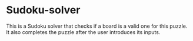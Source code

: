 # Sudoku-solver
This is a Sudoku solver that checks if a board is a valid one for this puzzle. It also completes the puzzle after the user introduces its inputs.
